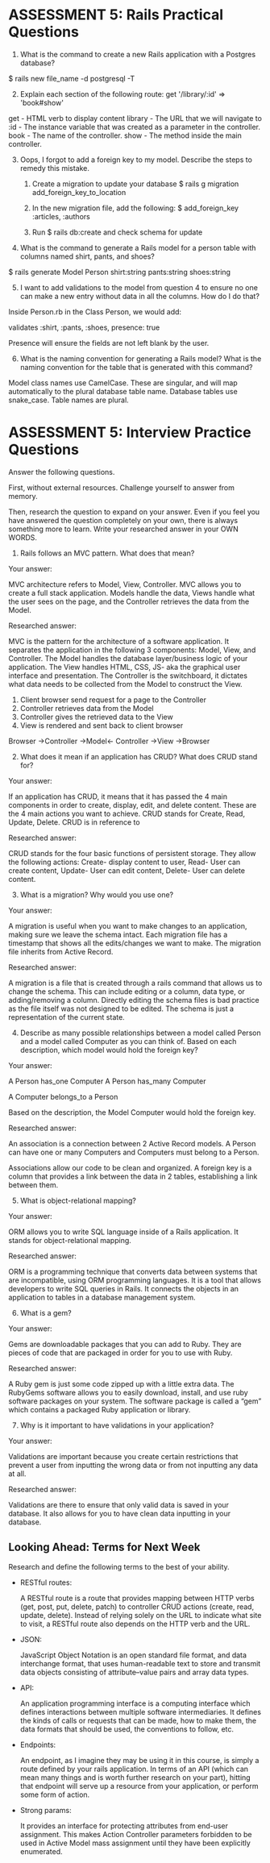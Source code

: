 # ASSESSMENT 5: Rails Practical Questions

1. What is the command to create a new Rails application with a Postgres database?

$ rails new file_name -d postgresql -T


2. Explain each section of the following route:  get '/library/:id' => 'book#show'

get - HTML verb to display content
library - The URL that we will navigate to
:id - The instance variable that was created as a parameter in the controller.
book - The name of the controller.
show - The method inside the main controller.


3. Oops, I forgot to add a foreign key to my model. Describe the steps to remedy this mistake.

    1. Create a migration to update your database
        $ rails g migration add_foreign_key_to_location

    2. In the new migration file, add the following:
        $ add_foreign_key :articles, :authors
        
    3. Run $ rails db:create and check schema for update


4. What is the command to generate a Rails model for a person table with columns named shirt, pants, and shoes?


$ rails generate Model Person shirt:string pants:string shoes:string



5. I want to add validations to the model from question 4 to ensure no one can make a new entry without data in all the columns. How do I do that?

Inside Person.rb in the Class Person, we would add:

validates :shirt, :pants, :shoes, presence: true

Presence will ensure the fields are not left blank by the user.


6. What is the naming convention for generating a Rails model? What is the naming convention for the table that is generated with this command?

Model class names use CamelCase. These are singular, and will map automatically to the plural database table name. Database tables use snake_case. Table names are plural.



# ASSESSMENT 5: Interview Practice Questions
Answer the following questions.

First, without external resources. Challenge yourself to answer from memory.

Then, research the question to expand on your answer. Even if you feel you have answered the question completely on your own, there is always something more to learn. Write your researched answer in your OWN WORDS.

1. Rails follows an MVC pattern. What does that mean?

  Your answer:

  MVC architecture refers to Model, View, Controller. MVC allows you to create a full stack application. Models handle the data, Views handle what the user sees on the page, and the Controller retrieves the data from the Model.

  Researched answer:
  
  MVC is the pattern for the architecture of a software application. It separates the application in the following 3 components: Model, View, and Controller. The Model handles the database layer/business logic of your application. The View handles HTML, CSS, JS- aka the graphical user interface and presentation. The Controller is the switchboard, it dictates what data needs to be collected from the Model to construct the View.

  1. Client browser send request for a page to the Controller
  2. Controller retrieves data from the Model
  3. Controller gives the retrieved data to the View
  4. View is rendered and sent back to client browser

  Browser ->Controller ->Model<- Controller ->View ->Browser

2. What does it mean if an application has CRUD? What does CRUD stand for?

  Your answer:

  If an application has CRUD, it means that it has passed the 4 main components in order to create, display, edit, and delete content. These are the 4 main actions you want to achieve. CRUD stands for Create, Read, Update, Delete. CRUD is in reference to 

  Researched answer:

  CRUD stands for the four basic functions of persistent storage. They allow the following actions: Create- display content to user, Read- User can create content, Update- User can edit content, Delete- User can delete content. 


3. What is a migration? Why would you use one?

  Your answer:

  A migration is useful when you want to make changes to an application, making sure we leave the schema intact. Each migration file has a timestamp that shows all the edits/changes we want to make. The migration file inherits from Active Record. 

  Researched answer:

  A migration is a file that is created through a rails command that allows us to change the schema. This can include editing or a column, data type, or adding/removing a column. Directly editing the schema files is bad practice as the file itself was not designed to be edited. The schema is just a representation of the current state.


4. Describe as many possible relationships between a model called Person and a model called Computer as you can think of. Based on each description, which model would hold the foreign key?

  Your answer:

  A Person has_one Computer
  A Person has_many Computer
  
  A Computer belongs_to a Person

  Based on the description, the Model Computer would hold the foreign key. 

  Researched answer:

  An association is a connection between 2 Active Record models. A Person can have one or many Computers and Computers must belong to a Person. 

  Associations allow our code to be clean and organized. A foreign key is a column that provides a link between the data in 2 tables, establishing a link between them.


5. What is object-relational mapping?

  Your answer:
  
  ORM allows you to write SQL language inside of a Rails application. It stands for object-relational mapping.

  Researched answer:

  ORM is a programming technique that converts data between systems that are incompatible, using ORM programming languages. It is a tool that allows developers to write SQL queries in Rails. It connects the objects in an application to tables in a database management system. 

6. What is a gem?

  Your answer:

  Gems are downloadable packages that you can add to Ruby. They are pieces of code that are packaged in order for you to use with Ruby.

  Researched answer:

  A Ruby gem is just some code zipped up with a little extra data.  The RubyGems software allows you to easily download, install, and use ruby software packages on your system. The software package is called a “gem” which contains a packaged Ruby application or library.


7. Why is it important to have validations in your application?

  Your answer:

  Validations are important because you create certain restrictions that prevent a user from inputting the wrong data or from not inputting any data at all.

  Researched answer:

  Validations are there to ensure that only valid data is saved in your database. It also allows for you to have clean data inputting in your database.


## Looking Ahead: Terms for Next Week

Research and define the following terms to the best of your ability.
- RESTful routes: 

  A RESTful route is a route that provides mapping between HTTP verbs (get, post, put, delete, patch) to controller CRUD actions (create, read, update, delete). Instead of relying solely on the URL to indicate what site to visit, a RESTful route also depends on the HTTP verb and the URL.
- JSON:

  JavaScript Object Notation is an open standard file format, and data interchange format, that uses human-readable text to store and transmit data objects consisting of attribute–value pairs and array data types. 

- API:

  An application programming interface is a computing interface which defines interactions between multiple software intermediaries. It defines the kinds of calls or requests that can be made, how to make them, the data formats that should be used, the conventions to follow, etc. 

- Endpoints:

  An endpoint, as I imagine they may be using it in this course, is simply a route defined by your rails application. In terms of an API (which can mean many things and is worth further research on your part), hitting that endpoint will serve up a resource from your application, or perform some form of action.

- Strong params:

  It provides an interface for protecting attributes from end-user assignment. This makes Action Controller parameters forbidden to be used in Active Model mass assignment until they have been explicitly enumerated.
